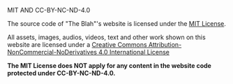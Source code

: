 MIT AND CC-BY-NC-ND-4.0

The source code of "The Blah"'s website is licensed under the [MIT License](/LICENSE.MIT.md).

All assets, images, audios, videos, text and other work shown on this website are licensed under a <a rel="license" href="http://creativecommons.org/licenses/by-nc-nd/4.0/">Creative Commons Attribution-NonCommercial-NoDerivatives 4.0 International License</a>

**The MIT License does NOT apply for any content in the website code protected under CC-BY-NC-ND-4.0.**
